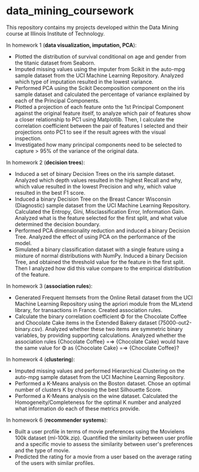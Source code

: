 # data_mining_coursework
This repository contains my projects developed within the Data Mining course at Illinois Institute of Technology.

In homework 1 (**data visualization, imputation, PCA**):
- Plotted the distribution of survival conditional on age and gender from the titanic dataset from Seaborn. 
- Imputed missing values using the imputer from Scikit in the auto-mpg sample dataset from the UCI Machine Learning Repository. Analyzed which type of imputation resulted in the lowest variance.
- Performed PCA using the Scikit Decomposition component on the iris sample dataset and calculated the percentage of variance explained by each of the Principal Components.
- Plotted a projection of each feature onto the 1st Principal Component against the original feature itself, to analyze which pair of features show a closer relationship to PC1 using Matplotlib. Then, I calculate the correlation coefficient between the pair of features I selected and their projections onto PC1 to see if the result agrees with the visual inspection.
- Investigated how many principal components need to be selected to capture > 95% of the variance of the original data.

In homework 2 (**decision trees**):
- Induced a set of binary Decision Trees on the iris sample dataset. Analyzed which depth values resulted in the highest Recall and why, which value 
resulted in the lowest Precision and why, which value resulted in the best F1 score.
- Induced a binary Decision Tree on the Breast Cancer Wisconsin (Diagnostic) sample dataset from the UCI Machine Learning Repository. Calculated the Entropy, Gini, Misclassification Error, Information Gain. Analyzed what is the feature selected for the first split, and what value determined the decision boundary.
- Performed PCA dimensionality reduction and induced a binary Decision Tree. Analyzed the effect of using PCA on the performance of the model.
- Simulated a binary classification dataset with a single feature using a mixture of normal distributions with NumPy. Induced a binary Decision Tree, and obtained the threshold value for the feature in the first split. Then I analyzed how did this value compare to the empirical distribution of the feature.

In homework 3 (**association rules**):
- Generated Frequent Itemsets from the Online Retail dataset from the UCI Machine Learning Repository using the apriori module from the MLxtend library, for transactions in France. Created association rules. 
- Calculate the binary correlation coefficient Φ for the Chocolate Coffee and Chocolate Cake items in the Extended Bakery dataset (75000-out2-binary.csv). Analyzed whether these two items are symmetric binary variables, by providing supporting calculations. Analyzed whether the association rules {Chocolate Coffee} =⇒ {Chocolate Cake} would have the same value for Φ as {Chocolate Cake} =⇒ {Chocolate Coffee}?

In homework 4 (**clustering**):
- Imputed missing values and performed Hierarchical Clustering on the auto-mpg sample dataset from the UCI Machine Learning Repository. 
- Performed a K-Means analysis on the Boston dataset. Chose an optimal number of clusters K by choosing the best Silhouette Score.
- Performed a K-Means analysis on the wine dataset. Calculated the Homogeneity/Completeness for the optimal K number and analyzed what information do each of these metrics provide. 

In homework 6 (**recommender systems**):
- Built a user profile in terms of movie preferences using the Movielens 100k dataset (ml-100k.zip). Quantified the similarity between user profile and a specific movie to assess the similarity between user's preferences and the type of movie.
- Predicted the rating for a movie from a user based on the average rating of the users with similar profiles.
